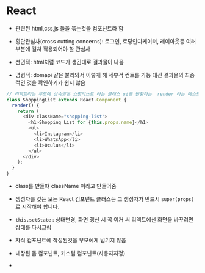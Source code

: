 # React

*  관련된 html,css,js 들을 묶는것을 컴포넌트라 함 

* 횡단관심사(cross cutting concerns): 로그인, 로딩인디케이터, 레이아웃등 여러부분에 걸쳐 적용되어야 할 관심사

* 선언적: html처럼 코드가 생긴대로 결과물이 나옴

* 명령적: domapi 같은 불러와서 이렇게 해 세부적 컨트롤 가능 대신 결과물의 최종적인 것을 확인하기가 쉽지 않음

```js
// 리액트라는 부모에 상속받은 쇼핑리스트 라는 클래스 ui를 반환하는  render 라는 메소드를 가지고있다 어떻게 그려질지를 뷰라고 함
class ShoppingList extends React.Component {
  render() {
    return (
      <div className="shopping-list">
        <h1>Shopping List for {this.props.name}</h1>
        <ul>
          <li>Instagram</li>
          <li>WhatsApp</li>
          <li>Oculus</li>
        </ul>
      </div>
    );
  }
}

```

* class를 만들떄 className 이라고 만들어줌

* 생성자를 갖는 모든 React 컴포넌트 클래스는 그 생성자가 반드시 `super(props)`로 시작해야 합니다.

* `this.setState` : 상태변경, 화면 갱신 시 꼭 이거 써 리액트에선 화면을 바꾸려면 상태를 다시그림

* 자식 컴포넌트에 작성된것을 부모에게 넘기지 않음

* 내장된 돔 컴포넌트, 커스텀 컴포넌트(사용자지정)

* 